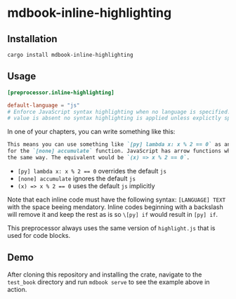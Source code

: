 # mdbook-inline-highlighting

## Installation

```console
cargo install mdbook-inline-highlighting
```

## Usage

```toml
[preprocessor.inline-highlighting]

default-language = "js"
# Enforce JavaScript syntax highlighting when no language is specified. When this
# value is absent no syntax highlighting is applied unless explictly specified.
```

In one of your chapters, you can write something like this:

```markdown
This means you can use something like `[py] lambda x: x % 2 == 0` as an argument
for the `[none] accumulate` function. JavaScript has arrow functions which work
the same way. The equivalent would be `(x) => x % 2 == 0`.
```

- `[py] lambda x: x % 2 == 0` overrides the default `js`
- `[none] accumulate` ignores the default `js`
- `(x) => x % 2 == 0` uses the default `js` implicitly

Note that each inline code must have the following syntax: `[LANGUAGE] TEXT`
with the space beeing mendatory. Inline codes beginning with a backslash will
remove it and keep the rest as is so `\[py] if` would result in `[py] if`.

This preprocessor always uses the same version of `highlight.js` that is used
for code blocks.

## Demo

After cloning this repository and installing the crate, navigate to the `test_book`
directory and run `mdbook serve` to see the example above in action.

